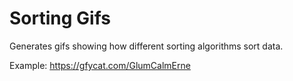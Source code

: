 # Sorting Gifs

Generates gifs showing how different sorting algorithms sort data.

Example: https://gfycat.com/GlumCalmErne